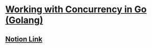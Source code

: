 # [Working with Concurrency in Go (Golang)](https://www.udemy.com/course/working-with-concurrency-in-go-golang/)

## [Notion Link](https://www.notion.so/Working-with-Concurrency-in-Go-cec443c9fd6841c4ba88d42bba86ec91?pvs=4)
